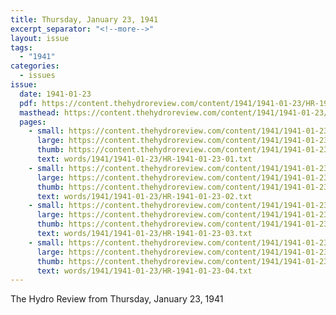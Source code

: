 ```yaml
---
title: Thursday, January 23, 1941
excerpt_separator: "<!--more-->"
layout: issue
tags:
  - "1941"
categories:
  - issues
issue:
  date: 1941-01-23
  pdf: https://content.thehydroreview.com/content/1941/1941-01-23/HR-1941-01-23.pdf
  masthead: https://content.thehydroreview.com/content/1941/1941-01-23/masthead/HR-1941-01-23.jpg
  pages:
    - small: https://content.thehydroreview.com/content/1941/1941-01-23/small/HR-1941-01-23-01.jpg
      large: https://content.thehydroreview.com/content/1941/1941-01-23/large/HR-1941-01-23-01.jpg
      thumb: https://content.thehydroreview.com/content/1941/1941-01-23/thumbnails/HR-1941-01-23-01.jpg
      text: words/1941/1941-01-23/HR-1941-01-23-01.txt
    - small: https://content.thehydroreview.com/content/1941/1941-01-23/small/HR-1941-01-23-02.jpg
      large: https://content.thehydroreview.com/content/1941/1941-01-23/large/HR-1941-01-23-02.jpg
      thumb: https://content.thehydroreview.com/content/1941/1941-01-23/thumbnails/HR-1941-01-23-02.jpg
      text: words/1941/1941-01-23/HR-1941-01-23-02.txt
    - small: https://content.thehydroreview.com/content/1941/1941-01-23/small/HR-1941-01-23-03.jpg
      large: https://content.thehydroreview.com/content/1941/1941-01-23/large/HR-1941-01-23-03.jpg
      thumb: https://content.thehydroreview.com/content/1941/1941-01-23/thumbnails/HR-1941-01-23-03.jpg
      text: words/1941/1941-01-23/HR-1941-01-23-03.txt
    - small: https://content.thehydroreview.com/content/1941/1941-01-23/small/HR-1941-01-23-04.jpg
      large: https://content.thehydroreview.com/content/1941/1941-01-23/large/HR-1941-01-23-04.jpg
      thumb: https://content.thehydroreview.com/content/1941/1941-01-23/thumbnails/HR-1941-01-23-04.jpg
      text: words/1941/1941-01-23/HR-1941-01-23-04.txt
---
```


The Hydro Review from Thursday, January 23, 1941

<!--more-->


